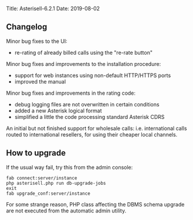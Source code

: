 Title: Asterisell-6.2.1
Date: 2019-08-02

## Changelog

Minor bug fixes to the UI:

* re-rating of already billed calls using the "re-rate button"

Minor bug fixes and improvements to the installation procedure:

* support for web instances using non-default HTTP/HTTPS ports
* improved the manual

Minor bug fixes and improvements in the rating code:

* debug logging files are not overwritten in certain conditions
* added a new Asterisk logical format
* simplified a little the code processing standard Asterisk CDRS

An initial but not finished support for wholesale calls: i.e. international calls routed to
international resellers, for using their cheaper local channels.

## How to upgrade

If the usual way fail, try this from the admin console:

```
fab connect:server/instance
php asterisell.php run db-upgrade-jobs
exit
fab upgrade_conf:server/instance
```

For some strange reason, PHP class affecting the DBMS schema upgrade are not executed from the automatic admin utility.






